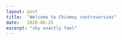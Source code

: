```yaml
---
layout: post
title:  "Welcome to Chinmoy controversies"
date:   2020-06-25
excerpt: "sky exactly feel"
---
```

